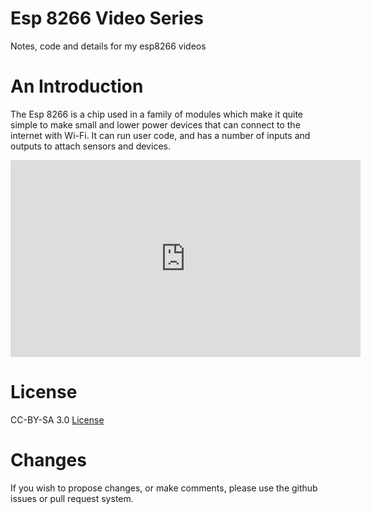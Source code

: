 # Esp 8266 Video Series

Notes, code and details for my esp8266 videos

# An Introduction

The Esp 8266 is a chip used in a family of modules which make it quite simple to make small and lower power devices that can connect to the internet with Wi-Fi. It can run user code, and has a number of inputs and outputs to attach sensors and devices.

<iframe width="560" height="315" src="https://www.youtube.com/embed/bjc2h5gWnMQ?rel=0" frameborder="0" allowfullscreen></iframe>

# License

CC-BY-SA 3.0
[License](license.md)

# Changes

If you wish to propose changes, or make comments, please use the github issues or pull request system.

